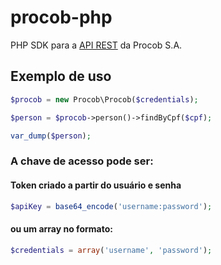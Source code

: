 # procob-php
PHP SDK para a [API REST](https://api.procob.com/) da Procob S.A.


## Exemplo de uso

```php
$procob = new Procob\Procob($credentials);

$person = $procob->person()->findByCpf($cpf);

var_dump($person);
```


### A chave de acesso pode ser:

#### Token criado a partir do usuário e senha

```php
$apiKey = base64_encode('username:password');
```


#### ou um array no formato:

```php
$credentials = array('username', 'password');
```

